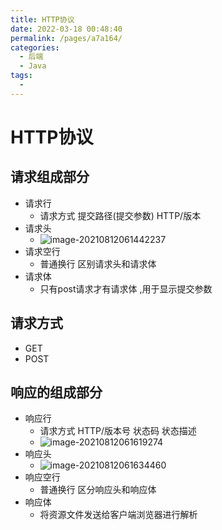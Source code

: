 ```yaml
---
title: HTTP协议
date: 2022-03-18 00:48:40
permalink: /pages/a7a164/
categories:
  - 后端
  - Java
tags:
  - 
---
```

# HTTP协议

## 请求组成部分

- 请求行
  - 请求方式 提交路径(提交参数) HTTP/版本
- 请求头
  -   ![image-20210812061442237](https://gitee.com/Iekrwh/md-images/raw/master/images/image-20210812061442237.png)
- 请求空行
  - 普通换行 区别请求头和请求体
- 请求体
  - 只有post请求才有请求体  ,用于显示提交参数

## 请求方式

- GET
- POST

## 响应的组成部分

- 响应行
  - 请求方式 HTTP/版本号 状态码 状态描述
  - ![image-20210812061619274](https://gitee.com/Iekrwh/md-images/raw/master/images/image-20210812061619274.png)
- 响应头
  - ![image-20210812061634460](https://gitee.com/Iekrwh/md-images/raw/master/images/image-20210812061634460.png)
- 响应空行
  - 普通换行 区分响应头和响应体
- 响应体
  - 将资源文件发送给客户端浏览器进行解析



